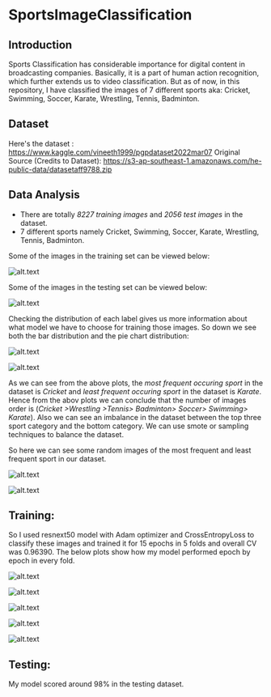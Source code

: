 # SportsImageClassification

## Introduction

Sports Classification has considerable importance for digital content in broadcasting companies. Basically, it is a part of human action recognition, which further extends us to video classification. But as of now, in this repository, I have classified the images of 7 different sports aka: Cricket, Swimming, Soccer, Karate, Wrestling, Tennis, Badminton.

## Dataset

Here's the dataset : https://www.kaggle.com/vineeth1999/pgpdataset2022mar07
Original Source (Credits to Dataset): https://s3-ap-southeast-1.amazonaws.com/he-public-data/datasetaff9788.zip

## Data Analysis

- There are totally *8227 training images* and *2056 test images* in the dataset.
- 7 different sports namely Cricket, Swimming, Soccer, Karate, Wrestling, Tennis, Badminton.

Some of the images in the training set can be viewed below:

![alt.text](https://www.kaggleusercontent.com/kf/89665616/eyJhbGciOiJkaXIiLCJlbmMiOiJBMTI4Q0JDLUhTMjU2In0..7JB3LdWm1_SJ8Tf7WieBKQ.MbyxaM89BmMQJW94PNXZpHqIwYFaYwHx55BqhtYeNLQfyAz5v8bwuM6a2wvmLjEEPqgnL3CMNym7qvrHj-Xexbw9u_or_WPyVSwvGMcYFhGBYVpPwlhbToI6OrNTrGWOSyMUhbQWLL-PuIcu4VHm-a0cP-i5O7GhA8f-Db5ToD_nB0Lnxrh7oRi2yZLtlsTZ5GageAsz7ZSVM2RmC_1SQjXNLmv70Rpweh7tz4qjhyE6ubTZrSKKwWHAW7GEpGbHf-G6r59M5nV6ty_qA2CgGsJ1Jw103d7z0INNUW2PK4U-pi9zjtXQ9mNI3WvSHVUzL2-zL55RAjo6tfFmSRDvh-y7dvwYl8P7SB-SLM34hXy2Bcmvu8f_-AqlnTMyeSeVIUqV3uIw1zmXLE8Atgy3AMbV_2TJwQVDsvX_53S8AHXdeBJ3BfeIzzm2b-DYTdKtDBb-XhhKZ1o9GId8MZaOcLndi3e1SohOZKBsaCUWSZVPnGAyfaZ-6j5ZL8cznWiAhV-QAuyf-oF4GXQe668vUsxb3GUM-Zu4JxdornL2cQPkWDMKAyKcemm6mgbs1TI0yVZQXvlILOL3ZFVJyFUaLGrpajE9zOvu9U0AEKX_Sm0pfdA0BP1hIzQ37mvPfl_h2NOJksG_nqJ2mz4IQTz0iQ.n4zLrBzhadmEIUX4FvmJ8Q/__results___files/__results___10_0.png)

Some of the images in the testing set can be viewed below:

![alt.text](https://www.kaggleusercontent.com/kf/89665616/eyJhbGciOiJkaXIiLCJlbmMiOiJBMTI4Q0JDLUhTMjU2In0..7JB3LdWm1_SJ8Tf7WieBKQ.MbyxaM89BmMQJW94PNXZpHqIwYFaYwHx55BqhtYeNLQfyAz5v8bwuM6a2wvmLjEEPqgnL3CMNym7qvrHj-Xexbw9u_or_WPyVSwvGMcYFhGBYVpPwlhbToI6OrNTrGWOSyMUhbQWLL-PuIcu4VHm-a0cP-i5O7GhA8f-Db5ToD_nB0Lnxrh7oRi2yZLtlsTZ5GageAsz7ZSVM2RmC_1SQjXNLmv70Rpweh7tz4qjhyE6ubTZrSKKwWHAW7GEpGbHf-G6r59M5nV6ty_qA2CgGsJ1Jw103d7z0INNUW2PK4U-pi9zjtXQ9mNI3WvSHVUzL2-zL55RAjo6tfFmSRDvh-y7dvwYl8P7SB-SLM34hXy2Bcmvu8f_-AqlnTMyeSeVIUqV3uIw1zmXLE8Atgy3AMbV_2TJwQVDsvX_53S8AHXdeBJ3BfeIzzm2b-DYTdKtDBb-XhhKZ1o9GId8MZaOcLndi3e1SohOZKBsaCUWSZVPnGAyfaZ-6j5ZL8cznWiAhV-QAuyf-oF4GXQe668vUsxb3GUM-Zu4JxdornL2cQPkWDMKAyKcemm6mgbs1TI0yVZQXvlILOL3ZFVJyFUaLGrpajE9zOvu9U0AEKX_Sm0pfdA0BP1hIzQ37mvPfl_h2NOJksG_nqJ2mz4IQTz0iQ.n4zLrBzhadmEIUX4FvmJ8Q/__results___files/__results___11_0.png)

Checking the distribution of each label gives us more information about what model we have to choose for training those images. So down we see both the bar distribution and the pie chart distribution:

![alt.text](https://www.kaggleusercontent.com/kf/89665616/eyJhbGciOiJkaXIiLCJlbmMiOiJBMTI4Q0JDLUhTMjU2In0..7JB3LdWm1_SJ8Tf7WieBKQ.MbyxaM89BmMQJW94PNXZpHqIwYFaYwHx55BqhtYeNLQfyAz5v8bwuM6a2wvmLjEEPqgnL3CMNym7qvrHj-Xexbw9u_or_WPyVSwvGMcYFhGBYVpPwlhbToI6OrNTrGWOSyMUhbQWLL-PuIcu4VHm-a0cP-i5O7GhA8f-Db5ToD_nB0Lnxrh7oRi2yZLtlsTZ5GageAsz7ZSVM2RmC_1SQjXNLmv70Rpweh7tz4qjhyE6ubTZrSKKwWHAW7GEpGbHf-G6r59M5nV6ty_qA2CgGsJ1Jw103d7z0INNUW2PK4U-pi9zjtXQ9mNI3WvSHVUzL2-zL55RAjo6tfFmSRDvh-y7dvwYl8P7SB-SLM34hXy2Bcmvu8f_-AqlnTMyeSeVIUqV3uIw1zmXLE8Atgy3AMbV_2TJwQVDsvX_53S8AHXdeBJ3BfeIzzm2b-DYTdKtDBb-XhhKZ1o9GId8MZaOcLndi3e1SohOZKBsaCUWSZVPnGAyfaZ-6j5ZL8cznWiAhV-QAuyf-oF4GXQe668vUsxb3GUM-Zu4JxdornL2cQPkWDMKAyKcemm6mgbs1TI0yVZQXvlILOL3ZFVJyFUaLGrpajE9zOvu9U0AEKX_Sm0pfdA0BP1hIzQ37mvPfl_h2NOJksG_nqJ2mz4IQTz0iQ.n4zLrBzhadmEIUX4FvmJ8Q/__results___files/__results___13_0.png)

![alt.text](https://www.kaggleusercontent.com/kf/89665616/eyJhbGciOiJkaXIiLCJlbmMiOiJBMTI4Q0JDLUhTMjU2In0..7JB3LdWm1_SJ8Tf7WieBKQ.MbyxaM89BmMQJW94PNXZpHqIwYFaYwHx55BqhtYeNLQfyAz5v8bwuM6a2wvmLjEEPqgnL3CMNym7qvrHj-Xexbw9u_or_WPyVSwvGMcYFhGBYVpPwlhbToI6OrNTrGWOSyMUhbQWLL-PuIcu4VHm-a0cP-i5O7GhA8f-Db5ToD_nB0Lnxrh7oRi2yZLtlsTZ5GageAsz7ZSVM2RmC_1SQjXNLmv70Rpweh7tz4qjhyE6ubTZrSKKwWHAW7GEpGbHf-G6r59M5nV6ty_qA2CgGsJ1Jw103d7z0INNUW2PK4U-pi9zjtXQ9mNI3WvSHVUzL2-zL55RAjo6tfFmSRDvh-y7dvwYl8P7SB-SLM34hXy2Bcmvu8f_-AqlnTMyeSeVIUqV3uIw1zmXLE8Atgy3AMbV_2TJwQVDsvX_53S8AHXdeBJ3BfeIzzm2b-DYTdKtDBb-XhhKZ1o9GId8MZaOcLndi3e1SohOZKBsaCUWSZVPnGAyfaZ-6j5ZL8cznWiAhV-QAuyf-oF4GXQe668vUsxb3GUM-Zu4JxdornL2cQPkWDMKAyKcemm6mgbs1TI0yVZQXvlILOL3ZFVJyFUaLGrpajE9zOvu9U0AEKX_Sm0pfdA0BP1hIzQ37mvPfl_h2NOJksG_nqJ2mz4IQTz0iQ.n4zLrBzhadmEIUX4FvmJ8Q/__results___files/__results___14_0.png)

As we can see from the above plots, the *most frequent occuring sport* in the dataset is *Cricket* and *least frequent occuring sport* in the dataset is *Karate*. Hence from the abov plots we can conclude that the number of images order is (*Cricket >Wrestling >Tennis> Badminton> Soccer> Swimming> Karate*). Also we can see an imbalance in the dataset between the top three sport category and the bottom category. We can use smote or sampling techniques to balance the dataset.

So here we can see some random images of the most frequent and least frequent sport in our dataset.

![alt.text](https://www.kaggleusercontent.com/kf/89665616/eyJhbGciOiJkaXIiLCJlbmMiOiJBMTI4Q0JDLUhTMjU2In0..7JB3LdWm1_SJ8Tf7WieBKQ.MbyxaM89BmMQJW94PNXZpHqIwYFaYwHx55BqhtYeNLQfyAz5v8bwuM6a2wvmLjEEPqgnL3CMNym7qvrHj-Xexbw9u_or_WPyVSwvGMcYFhGBYVpPwlhbToI6OrNTrGWOSyMUhbQWLL-PuIcu4VHm-a0cP-i5O7GhA8f-Db5ToD_nB0Lnxrh7oRi2yZLtlsTZ5GageAsz7ZSVM2RmC_1SQjXNLmv70Rpweh7tz4qjhyE6ubTZrSKKwWHAW7GEpGbHf-G6r59M5nV6ty_qA2CgGsJ1Jw103d7z0INNUW2PK4U-pi9zjtXQ9mNI3WvSHVUzL2-zL55RAjo6tfFmSRDvh-y7dvwYl8P7SB-SLM34hXy2Bcmvu8f_-AqlnTMyeSeVIUqV3uIw1zmXLE8Atgy3AMbV_2TJwQVDsvX_53S8AHXdeBJ3BfeIzzm2b-DYTdKtDBb-XhhKZ1o9GId8MZaOcLndi3e1SohOZKBsaCUWSZVPnGAyfaZ-6j5ZL8cznWiAhV-QAuyf-oF4GXQe668vUsxb3GUM-Zu4JxdornL2cQPkWDMKAyKcemm6mgbs1TI0yVZQXvlILOL3ZFVJyFUaLGrpajE9zOvu9U0AEKX_Sm0pfdA0BP1hIzQ37mvPfl_h2NOJksG_nqJ2mz4IQTz0iQ.n4zLrBzhadmEIUX4FvmJ8Q/__results___files/__results___19_0.png)


![alt.text](https://www.kaggleusercontent.com/kf/89665616/eyJhbGciOiJkaXIiLCJlbmMiOiJBMTI4Q0JDLUhTMjU2In0..7JB3LdWm1_SJ8Tf7WieBKQ.MbyxaM89BmMQJW94PNXZpHqIwYFaYwHx55BqhtYeNLQfyAz5v8bwuM6a2wvmLjEEPqgnL3CMNym7qvrHj-Xexbw9u_or_WPyVSwvGMcYFhGBYVpPwlhbToI6OrNTrGWOSyMUhbQWLL-PuIcu4VHm-a0cP-i5O7GhA8f-Db5ToD_nB0Lnxrh7oRi2yZLtlsTZ5GageAsz7ZSVM2RmC_1SQjXNLmv70Rpweh7tz4qjhyE6ubTZrSKKwWHAW7GEpGbHf-G6r59M5nV6ty_qA2CgGsJ1Jw103d7z0INNUW2PK4U-pi9zjtXQ9mNI3WvSHVUzL2-zL55RAjo6tfFmSRDvh-y7dvwYl8P7SB-SLM34hXy2Bcmvu8f_-AqlnTMyeSeVIUqV3uIw1zmXLE8Atgy3AMbV_2TJwQVDsvX_53S8AHXdeBJ3BfeIzzm2b-DYTdKtDBb-XhhKZ1o9GId8MZaOcLndi3e1SohOZKBsaCUWSZVPnGAyfaZ-6j5ZL8cznWiAhV-QAuyf-oF4GXQe668vUsxb3GUM-Zu4JxdornL2cQPkWDMKAyKcemm6mgbs1TI0yVZQXvlILOL3ZFVJyFUaLGrpajE9zOvu9U0AEKX_Sm0pfdA0BP1hIzQ37mvPfl_h2NOJksG_nqJ2mz4IQTz0iQ.n4zLrBzhadmEIUX4FvmJ8Q/__results___files/__results___21_0.png)

## Training:
So I used resnext50 model with Adam optimizer and CrossEntropyLoss to classify these images and trained it for 15 epochs in 5 folds and overall CV was 0.96390. The below plots show how my model performed epoch by epoch in every fold.

![alt.text](https://www.kaggleusercontent.com/kf/89961255/eyJhbGciOiJkaXIiLCJlbmMiOiJBMTI4Q0JDLUhTMjU2In0..D_4fY6wnJdTvTMmHLQHjuw.b2zD69JODzk9bMA3LtXDAvFj-C7HOcfECVcrMAyYLQMXza3i2SIulUSHogJRf5PY4_Co_SD1OLSClGl7Yw9Eg6-qfvDspZ4kLskdj-4dBuFUBRAVuNkHOFsbukc0vGAUfUnW1mmhdm-nW2QG9niyGySZMLQj5tqD4v6GjKG-gV6ucTkEgUgZ9g3n5vN2c7TIMcXgs0tGCKJENfEnBRaSaQTRy0oGd2_vElo74PJ8y05ZkTOIf_kvrCtyGe1yX1eL6flncNDPrTSpCQm8PcCKp4gZ9XZpSsl98ttPNpRV2M6EHm8IaDnY1xIevAHKZiz9OsQg4oG-wmo5Yks0SAj16tKCtrW541TAmbcSlW8Rv3x2MLKf62VSut0TAkJvZxgTkjanDHxZ3Wv3O9KRbBeNjePy3fjczPimVa8oJs-fmL9ifQ_Mnpf55gUvvYuU4axb65f8J0SkOBePEox1R6jQ4NsEvVpxLUxATYqozNZS40tgGtI6VxeIZCmz33_rCpVu76WG7XR29EdHlMDbaR7HggPUI5pR_e-_fP4mnGbfp9nAmRlSA1P8H4BmPzY7kiUXapa0THauo71i0REm1bXRiQzCQ7X2eLCkvW_gE5ULGSvU53U0ThXbxF2FSj_sPx5ZphqNRbF7k_JLoLqp1s4WfQ.BNgdiGbY6-GoYRFwPgbY7w/__results___files/__results___14_32.png)

![alt.text](https://www.kaggleusercontent.com/kf/89961255/eyJhbGciOiJkaXIiLCJlbmMiOiJBMTI4Q0JDLUhTMjU2In0..D_4fY6wnJdTvTMmHLQHjuw.b2zD69JODzk9bMA3LtXDAvFj-C7HOcfECVcrMAyYLQMXza3i2SIulUSHogJRf5PY4_Co_SD1OLSClGl7Yw9Eg6-qfvDspZ4kLskdj-4dBuFUBRAVuNkHOFsbukc0vGAUfUnW1mmhdm-nW2QG9niyGySZMLQj5tqD4v6GjKG-gV6ucTkEgUgZ9g3n5vN2c7TIMcXgs0tGCKJENfEnBRaSaQTRy0oGd2_vElo74PJ8y05ZkTOIf_kvrCtyGe1yX1eL6flncNDPrTSpCQm8PcCKp4gZ9XZpSsl98ttPNpRV2M6EHm8IaDnY1xIevAHKZiz9OsQg4oG-wmo5Yks0SAj16tKCtrW541TAmbcSlW8Rv3x2MLKf62VSut0TAkJvZxgTkjanDHxZ3Wv3O9KRbBeNjePy3fjczPimVa8oJs-fmL9ifQ_Mnpf55gUvvYuU4axb65f8J0SkOBePEox1R6jQ4NsEvVpxLUxATYqozNZS40tgGtI6VxeIZCmz33_rCpVu76WG7XR29EdHlMDbaR7HggPUI5pR_e-_fP4mnGbfp9nAmRlSA1P8H4BmPzY7kiUXapa0THauo71i0REm1bXRiQzCQ7X2eLCkvW_gE5ULGSvU53U0ThXbxF2FSj_sPx5ZphqNRbF7k_JLoLqp1s4WfQ.BNgdiGbY6-GoYRFwPgbY7w/__results___files/__results___14_65.png)

![alt.text](https://www.kaggleusercontent.com/kf/89961255/eyJhbGciOiJkaXIiLCJlbmMiOiJBMTI4Q0JDLUhTMjU2In0..D_4fY6wnJdTvTMmHLQHjuw.b2zD69JODzk9bMA3LtXDAvFj-C7HOcfECVcrMAyYLQMXza3i2SIulUSHogJRf5PY4_Co_SD1OLSClGl7Yw9Eg6-qfvDspZ4kLskdj-4dBuFUBRAVuNkHOFsbukc0vGAUfUnW1mmhdm-nW2QG9niyGySZMLQj5tqD4v6GjKG-gV6ucTkEgUgZ9g3n5vN2c7TIMcXgs0tGCKJENfEnBRaSaQTRy0oGd2_vElo74PJ8y05ZkTOIf_kvrCtyGe1yX1eL6flncNDPrTSpCQm8PcCKp4gZ9XZpSsl98ttPNpRV2M6EHm8IaDnY1xIevAHKZiz9OsQg4oG-wmo5Yks0SAj16tKCtrW541TAmbcSlW8Rv3x2MLKf62VSut0TAkJvZxgTkjanDHxZ3Wv3O9KRbBeNjePy3fjczPimVa8oJs-fmL9ifQ_Mnpf55gUvvYuU4axb65f8J0SkOBePEox1R6jQ4NsEvVpxLUxATYqozNZS40tgGtI6VxeIZCmz33_rCpVu76WG7XR29EdHlMDbaR7HggPUI5pR_e-_fP4mnGbfp9nAmRlSA1P8H4BmPzY7kiUXapa0THauo71i0REm1bXRiQzCQ7X2eLCkvW_gE5ULGSvU53U0ThXbxF2FSj_sPx5ZphqNRbF7k_JLoLqp1s4WfQ.BNgdiGbY6-GoYRFwPgbY7w/__results___files/__results___14_97.png)

![alt.text](https://www.kaggleusercontent.com/kf/89961255/eyJhbGciOiJkaXIiLCJlbmMiOiJBMTI4Q0JDLUhTMjU2In0..D_4fY6wnJdTvTMmHLQHjuw.b2zD69JODzk9bMA3LtXDAvFj-C7HOcfECVcrMAyYLQMXza3i2SIulUSHogJRf5PY4_Co_SD1OLSClGl7Yw9Eg6-qfvDspZ4kLskdj-4dBuFUBRAVuNkHOFsbukc0vGAUfUnW1mmhdm-nW2QG9niyGySZMLQj5tqD4v6GjKG-gV6ucTkEgUgZ9g3n5vN2c7TIMcXgs0tGCKJENfEnBRaSaQTRy0oGd2_vElo74PJ8y05ZkTOIf_kvrCtyGe1yX1eL6flncNDPrTSpCQm8PcCKp4gZ9XZpSsl98ttPNpRV2M6EHm8IaDnY1xIevAHKZiz9OsQg4oG-wmo5Yks0SAj16tKCtrW541TAmbcSlW8Rv3x2MLKf62VSut0TAkJvZxgTkjanDHxZ3Wv3O9KRbBeNjePy3fjczPimVa8oJs-fmL9ifQ_Mnpf55gUvvYuU4axb65f8J0SkOBePEox1R6jQ4NsEvVpxLUxATYqozNZS40tgGtI6VxeIZCmz33_rCpVu76WG7XR29EdHlMDbaR7HggPUI5pR_e-_fP4mnGbfp9nAmRlSA1P8H4BmPzY7kiUXapa0THauo71i0REm1bXRiQzCQ7X2eLCkvW_gE5ULGSvU53U0ThXbxF2FSj_sPx5ZphqNRbF7k_JLoLqp1s4WfQ.BNgdiGbY6-GoYRFwPgbY7w/__results___files/__results___14_130.png)

![alt.text](https://www.kaggleusercontent.com/kf/89961255/eyJhbGciOiJkaXIiLCJlbmMiOiJBMTI4Q0JDLUhTMjU2In0..D_4fY6wnJdTvTMmHLQHjuw.b2zD69JODzk9bMA3LtXDAvFj-C7HOcfECVcrMAyYLQMXza3i2SIulUSHogJRf5PY4_Co_SD1OLSClGl7Yw9Eg6-qfvDspZ4kLskdj-4dBuFUBRAVuNkHOFsbukc0vGAUfUnW1mmhdm-nW2QG9niyGySZMLQj5tqD4v6GjKG-gV6ucTkEgUgZ9g3n5vN2c7TIMcXgs0tGCKJENfEnBRaSaQTRy0oGd2_vElo74PJ8y05ZkTOIf_kvrCtyGe1yX1eL6flncNDPrTSpCQm8PcCKp4gZ9XZpSsl98ttPNpRV2M6EHm8IaDnY1xIevAHKZiz9OsQg4oG-wmo5Yks0SAj16tKCtrW541TAmbcSlW8Rv3x2MLKf62VSut0TAkJvZxgTkjanDHxZ3Wv3O9KRbBeNjePy3fjczPimVa8oJs-fmL9ifQ_Mnpf55gUvvYuU4axb65f8J0SkOBePEox1R6jQ4NsEvVpxLUxATYqozNZS40tgGtI6VxeIZCmz33_rCpVu76WG7XR29EdHlMDbaR7HggPUI5pR_e-_fP4mnGbfp9nAmRlSA1P8H4BmPzY7kiUXapa0THauo71i0REm1bXRiQzCQ7X2eLCkvW_gE5ULGSvU53U0ThXbxF2FSj_sPx5ZphqNRbF7k_JLoLqp1s4WfQ.BNgdiGbY6-GoYRFwPgbY7w/__results___files/__results___14_163.png)

## Testing:
My model scored around 98% in the testing dataset.
